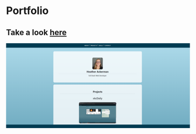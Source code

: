 # Portfolio

## Take a look <a href="https://heather-ackerman.herokuapp.com/">here</a>

<img src="./src/assets/portfolio.png">